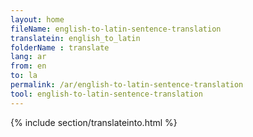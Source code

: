```yaml
---
layout: home
fileName: english-to-latin-sentence-translation
translatein: english_to_latin
folderName : translate
lang: ar
from: en
to: la
permalink: /ar/english-to-latin-sentence-translation
tool: english-to-latin-sentence-translation
---
```

{% include section/translateinto.html %}